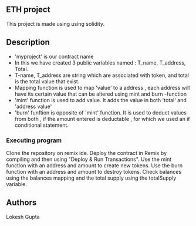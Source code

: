 ## ETH project  
This project is made using using solidity.

## Description

- 'myproject' is our contract name
- In this we have created  3 public variables named : T_name, T_address, Total.
- T-name, T_address are string which are associated with token, and total is the total value that exist.
- Mapping function is used to map 'value' to a address , each address will have its certain value that can be altered using mint and burn -function
- 'mint' function is used to add value. It adds the value in both 'total' and 'address value'
- 'burn' funftion is opposite of 'mint' function. It is used to deduct values from both , if the amount entered is deductable , for which we used an if conditional 
   statement.


### Executing program

Clone the repository on remix ide.
Deploy the contract in Remix by compiling and then using "Deploy & Run Transactions".
Use the mint function with an address and amount to create new tokens.
Use the burn function with an address and amount to destroy tokens.
Check balances using the balances mapping and the total supply using the totalSupply variable.


## Authors
Lokesh Gupta
